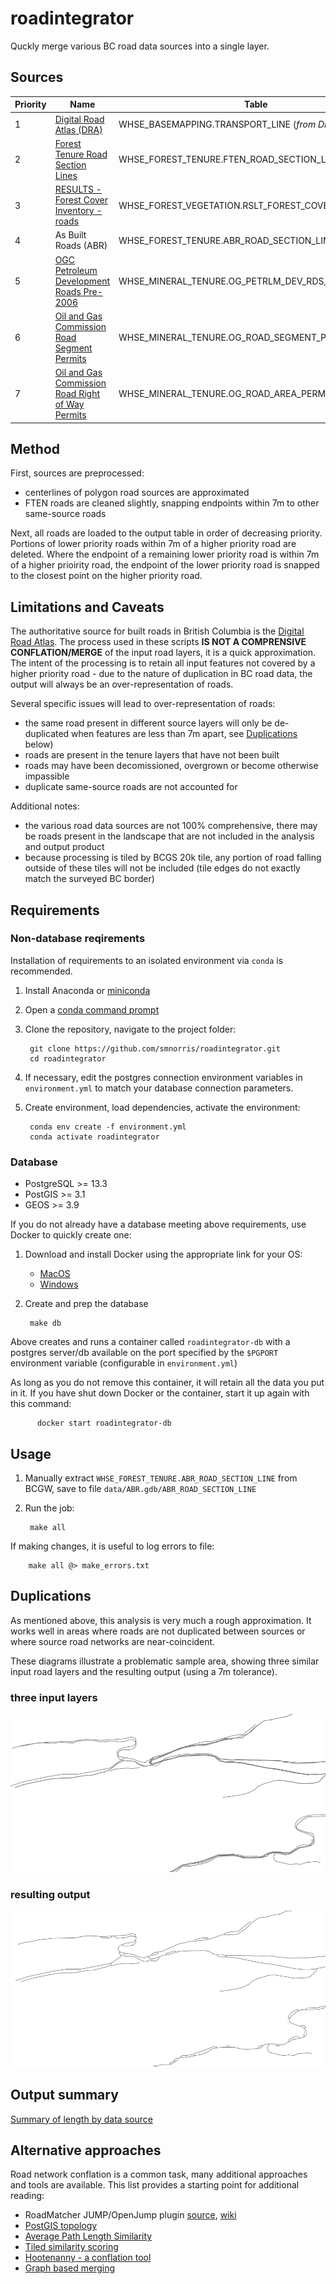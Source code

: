 # roadintegrator

Quckly merge various BC road data sources into a single layer.

## Sources


|Priority | Name                        | Table                        |
|---------|-----------------------------|------------------------------|
| 1 |[Digital Road Atlas (DRA)](https://catalogue.data.gov.bc.ca/dataset/digital-road-atlas-dra-master-partially-attributed-roads) | WHSE_BASEMAPPING.TRANSPORT_LINE (*from DRA ftp*) |
| 2 | [Forest Tenure Road Section Lines](https://catalogue.data.gov.bc.ca/dataset/forest-tenure-road-section-lines) | WHSE_FOREST_TENURE.FTEN_ROAD_SECTION_LINES_SVW |
| 3 | [RESULTS - Forest Cover Inventory - roads](https://catalogue.data.gov.bc.ca/dataset/results-forest-cover-inventory) | WHSE_FOREST_VEGETATION.RSLT_FOREST_COVER_INV_SVW |
| 4 | As Built Roads (ABR) | WHSE_FOREST_TENURE.ABR_ROAD_SECTION_LINE |
| 5 | [OGC Petroleum Development Roads Pre-2006](https://catalogue.data.gov.bc.ca/dataset/ogc-petroleum-development-roads-pre-2006-public-version) | WHSE_MINERAL_TENURE.OG_PETRLM_DEV_RDS_PRE06_PUB_SP |
| 6 | [Oil and Gas Commission Road Segment Permits](https://catalogue.data.gov.bc.ca/dataset/oil-and-gas-commission-road-segment-permits) | WHSE_MINERAL_TENURE.OG_ROAD_SEGMENT_PERMIT_SP |
| 7 | [Oil and Gas Commission Road Right of Way Permits](https://catalogue.data.gov.bc.ca/dataset/oil-and-gas-commission-road-right-of-way-permits) | WHSE_MINERAL_TENURE.OG_ROAD_AREA_PERMIT_SP |

## Method

First, sources are preprocessed:
- centerlines of polygon road sources are approximated
- FTEN roads are cleaned slightly, snapping endpoints within 7m to other same-source roads

Next, all roads are loaded to the output table in order of decreasing priority. Portions of lower priority roads within 7m of a higher priority road are deleted. Where the endpoint of a remaining lower priority road is within 7m of a higher prioirity road, the endpoint of the lower priority road is snapped to the closest point on the higher priority road.

## Limitations and Caveats

The authoritative source for built roads in British Columbia is the [Digital Road Atlas](https://catalogue.data.gov.bc.ca/dataset/digital-road-atlas-dra-master-partially-attributed-roads). The process used in these scripts **IS NOT A COMPRENSIVE CONFLATION/MERGE** of the input road layers, it is a quick approximation. The intent of the processing is to retain all input features not covered by a higher priority road - due to the nature of duplication in BC road data, the output will always be an over-representation of roads.

Several specific issues will lead to over-representation of roads:

- the same road present in different source layers will only be de-duplicated when features are less than 7m apart, see [Duplications](#Duplications) below)
- roads are present in the tenure layers that have not been built
- roads may have been decomissioned, overgrown or become otherwise impassible
- duplicate same-source roads are not accounted for

Additional notes:

- the various road data sources are not 100% comprehensive, there may be roads present in the landscape that are not included in the analysis and output product
- because processing is tiled by BCGS 20k tile, any portion of road falling outside of these tiles will not be included (tile edges do not exactly match the surveyed BC border)


## Requirements

### Non-database reqirements

Installation of requirements to an isolated environment via `conda` is recommended.

1. Install Anaconda or [miniconda](https://docs.conda.io/en/latest/miniconda.html)

2. Open a [conda command prompt](https://docs.conda.io/projects/conda/en/latest/user-guide/getting-started.html)

3. Clone the repository, navigate to the project folder:

        git clone https://github.com/smnorris/roadintegrator.git
        cd roadintegrator

4. If necessary, edit the postgres connection environment variables in `environment.yml` to match your database connection parameters.

5. Create environment, load dependencies, activate the environment:

        conda env create -f environment.yml
        conda activate roadintegrator

### Database

- PostgreSQL >= 13.3
- PostGIS >= 3.1
- GEOS >= 3.9

If you do not already have a database meeting above requirements, use Docker to quickly create one:

1. Download and install Docker using the appropriate link for your OS:
    - [MacOS](https://download.docker.com/mac/stable/Docker.dmg)
    - [Windows](https://download.docker.com/win/stable/Docker%20Desktop%20Installer.exe)

2. Create and prep the database

        make db

Above creates and runs a container called `roadintegrator-db` with a postgres server/db available on the port specified by the `$PGPORT` environment variable (configurable in `environment.yml`)

As long as you do not remove this container, it will retain all the data you put in it. If you have shut down Docker or the container, start it up again with this command:

          docker start roadintegrator-db


## Usage

1. Manually extract `WHSE_FOREST_TENURE.ABR_ROAD_SECTION_LINE` from BCGW, save to file `data/ABR.gdb/ABR_ROAD_SECTION_LINE`

2. Run the job:

        make all

If making changes, it is useful to log errors to file:

        make all @> make_errors.txt

## Duplications
As mentioned above, this analysis is very much a rough approximation. It works well in areas where roads are not duplicated between sources or where source road networks are near-coincident.

These diagrams illustrate a problematic sample area, showing three similar input road layers and the resulting output (using a 7m tolerance).

### three input layers
![inputs](img/roadintegrator_inputs.png)

### resulting output
![inputs](img/roadintegrator_output.png)


## Output summary

[Summary of length by data source](summary.md)


## Alternative approaches

Road network conflation is a common task, many additional approaches and tools are available. This list provides a starting point for additional reading:

- RoadMatcher JUMP/OpenJump plugin [source](https://github.com/ssinger/roadmatcher), [wiki](http://wiki.openstreetmap.org/wiki/RoadMatcher)
- [PostGIS topology](http://blog.mathieu-leplatre.info/use-postgis-topologies-to-clean-up-road-networks.html)
- [Average Path Length Similarity](https://medium.com/the-downlinq/spacenet-road-detection-and-routing-challenge-part-ii-apls-implementation-92acd86f4094)
- [Tiled similarity scoring](https://medium.com/strava-engineering/activity-grouping-the-heart-of-a-social-network-for-athletes-865751f7dca)
- [Hootenanny - a conflation tool](https://github.com/ngageoint/hootenanny)
- [Graph based merging](https://open.library.ubc.ca/cIRcle/collections/ubctheses/24/items/1.0398182)